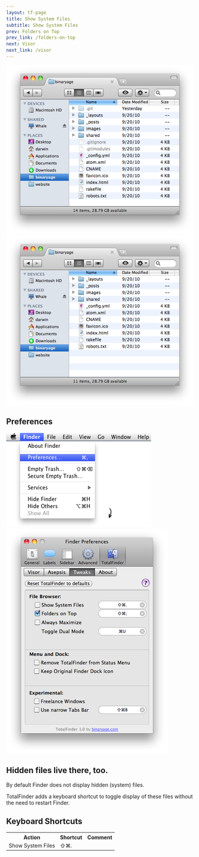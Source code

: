 ```yaml
---
layout: tf-page
title: Show System Files
subtitle: Show System Files
prev: Folders on Top
prev_link: /folders-on-top
next: Visor
next_link: /visor
---
```


<img src="/images/system-files-disabled.png" class="doc-image1">
<img src="/images/system-files-enabled.png" class="doc-image2">

<div class="doc-side">
    <h2>Preferences</h2>
    <img src="/images/preferences-menu.png" class="doc-pref-menu">
    <img src="/images/pref-tweaks.png" class="doc-pref">
</div>

## Hidden files live there, too.

By default Finder does not display hidden (system) files. 

TotalFinder adds a keyboard shortcut to toggle display of these files without the need to restart Finder.

## Keyboard Shortcuts

<div class="keyboard-shortcuts">
    <table border="0" cellspacing="0" cellpadding="0">
        <tr><th>Action</th><th>Shortcut</th><th>Comment</th></tr>
        <tr><td>Show System Files</td><td>⇧⌘.</td><td></td></tr>
    </table>
</div>

